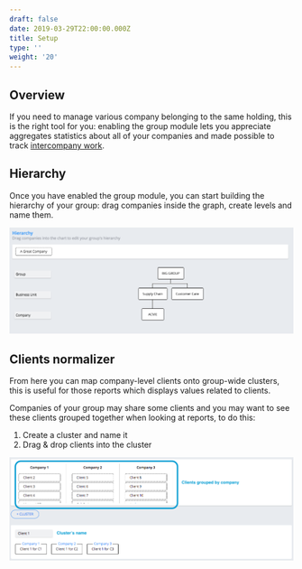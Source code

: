 ```yaml
---
draft: false
date: 2019-03-29T22:00:00.000Z
title: Setup
type: ''
weight: '20'
---
```


## Overview

If you need to manage various company belonging to the same holding, this is the right tool for you: enabling the group module lets you appreciate aggregates statistics about all of your companies and made possible to track [intercompany work](/budget/index/#make-a-task-intercompany).

## Hierarchy

Once you have enabled the group module, you can start building the hierarchy of your group: drag companies inside the graph, create levels and name them.

![](/uploads/group.png)

## Clients normalizer

From here you can map company-level clients onto group-wide clusters, this is useful for those reports which displays values related to clients.

Companies of your group may share some clients and you may want to see these clients grouped together when looking at reports, to do this:

1. Create a cluster and name it
2. Drag & drop clients into the cluster

![](/uploads/clients-normalizer.png)
